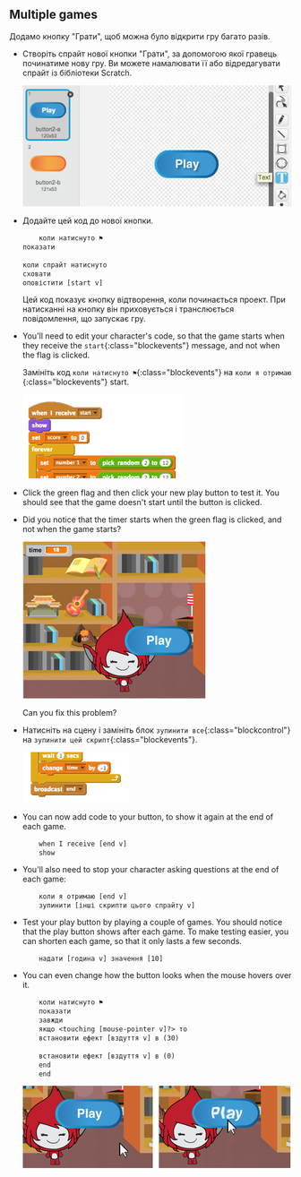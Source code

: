 ## Multiple games

Додамо кнопку "Грати", щоб можна було відкрити гру багато разів.

+ Створіть спрайт нової кнопки "Грати", за допомогою якої гравець починатиме нову гру. Ви можете намалювати її або відредагувати спрайт із бібліотеки Scratch.
    
    ![знімок екрану](images/brain-play.png)

+ Додайте цей код до нової кнопки.
    
    ```blocks
        коли натиснуто ⚑
    показати
    
    коли спрайт натиснуто
    сховати
    оповістити [start v]
    ```
    
    Цей код показує кнопку відтворення, коли починається проект. При натисканні на кнопку він приховується і транслюється повідомлення, що запускає гру.

+ You'll need to edit your character's code, so that the game starts when they receive the `start`{:class="blockevents"} message, and not when the flag is clicked.
    
    Замініть код `коли натиснуто ⚑`{:class="blockevents"} на `коли я отримаю `{:class="blockevents"} start.
    
    ![знімок екрану](images/brain-start.png)

+ Click the green flag and then click your new play button to test it. You should see that the game doesn't start until the button is clicked.

+ Did you notice that the timer starts when the green flag is clicked, and not when the game starts?
    
    ![знімок екрану](images/brain-timer-bug.png)
    
    Can you fix this problem?

+ Натисніть на сцену і замініть блок `зупинити все`{:class="blockcontrol"} на `зупинити цей скрипт`{:class="blockevents"}.
    
    ![знімок екрану](images/brain-end.png)

+ You can now add code to your button, to show it again at the end of each game.
    
    ```blocks
        when I receive [end v]
        show
    ```

+ You'll also need to stop your character asking questions at the end of each game:
    
    ```blocks
        коли я отримаю [end v]
        зупинити [інші скрипти цього спрайту v]
    ```

+ Test your play button by playing a couple of games. You should notice that the play button shows after each game. To make testing easier, you can shorten each game, so that it only lasts a few seconds.
    
    ```blocks
        надати [година v] значення [10]
    ```

+ You can even change how the button looks when the mouse hovers over it.
    
    ```blocks
        коли натиснуто ⚑
        показати
        завжди 
        якщо <touching [mouse-pointer v]?> то 
        встановити ефект [вздуття v] в (30)
      
        встановити ефект [вздуття v] в (0)
        end
        end
    ```
    
    ![знімок екрану](images/brain-fisheye.png)